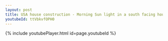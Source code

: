 ```yaml
---
layout: post
title: USA house construction - Morning Sun light in a south facing house whatsapp status
youtubeId: ttVbkvfOPH0
---
```


{% include youtubePlayer.html id=page.youtubeId %}
